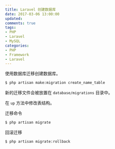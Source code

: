 ```yaml
---
title: Laravel 创建数据库
date: 2017-03-06 13:00:00
updated:
comments: true
tags:
- PHP
- Laravel
- MySQL
categories:
- PHP
- Framework
- Laravel
---
```


使用数据库迁移创建数据库。

<!--more-->

```bash
$ php artisan make:migration create_name_table
```

新的迁移文件会被放置在 `database/migrations` 目录中。

在 `up` 方法中修改表结构。

迁移命令

```bash
$ php artisan migrate
```

回滚迁移

```bash
$ php artisan migrate:rollback
```
